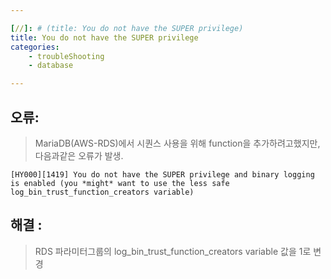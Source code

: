 ```yaml
---

[//]: # (title: You do not have the SUPER privilege)
title: You do not have the SUPER privilege
categories: 
    - troubleShooting
    - database 

---
```



## 오류: 
> MariaDB(AWS-RDS)에서 시퀀스 사용을 위해 function을 추가하려고했지만, <br>
> 다음과같은 오류가 발생.

```text
[HY000][1419] You do not have the SUPER privilege and binary logging is enabled (you *might* want to use the less safe log_bin_trust_function_creators variable)
```

## 해결 : 
> RDS 파라미터그룹의 log_bin_trust_function_creators variable 값을 1로 변경
